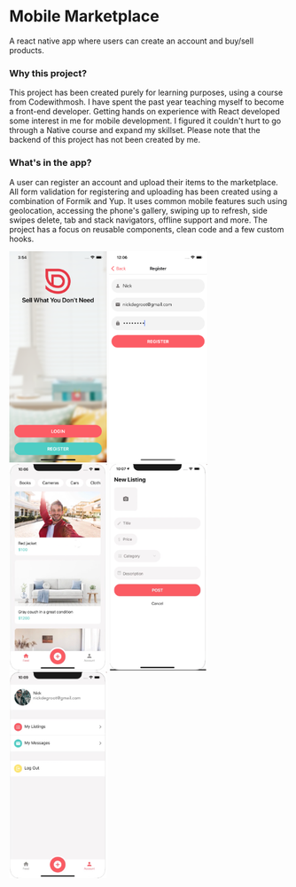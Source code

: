 # Mobile Marketplace

A react native app where users can create an account and buy/sell products.

### Why this project?

This project has been created purely for learning purposes, using a course from Codewithmosh. I have spent the past year teaching myself to become a front-end developer. Getting hands on experience with React developed some interest in me for mobile development. I figured it couldn't hurt to go through a Native course and expand my skillset. Please note that the backend of this project has not been created by me.

### What's in the app?

A user can register an account and upload their items to the marketplace. All form validation for registering and uploading has been created using a combination of Formik and Yup. It uses common mobile features such using geolocation, accessing the phone's gallery, swiping up to refresh, side swipes delete, tab and stack navigators, offline support and more. The project has a focus on reusable components, clean code and a few custom hooks.

<img src="/app/assets/screen4.png" width=35% height=35%>
<img src="/app/assets/screen5.png" width=35% height=35%>
<img src="/app/assets/screen1.png" width=35% height=35%>
<img src="/app/assets/screen2.png" width=35% height=35%>
<img src="/app/assets/screen3.png" width=35% height=35%>
